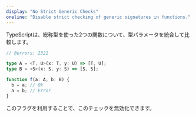 ```yaml
---
display: "No Strict Generic Checks"
oneline: "Disable strict checking of generic signatures in functions."
---
```


TypeScriptは、総称型を使った2つの関数について、型パラメータを統合して比較します。

```ts twoslash
// @errors: 2322

type A = <T, U>(x: T, y: U) => [T, U];
type B = <S>(x: S, y: S) => [S, S];

function f(a: A, b: B) {
  b = a; // Ok
  a = b; // Error
}
```

このフラグを利用することで、このチェックを無効化できます。
